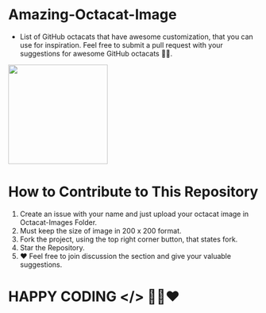 # Amazing-Octacat-Image

* List of GitHub octacats that have awesome customization, that you can use for inspiration.
 Feel free to submit a pull request with your suggestions for awesome GitHub octacats 👨‍💻.
 
 <img src="https://myoctocat.com/assets/images/octocats/octocat-25.png" height="200" weight="200"/>  
 
 
 
 
 # How to Contribute to This Repository
 
 1. Create an issue with your name and just upload your octacat image in Octacat-Images Folder.
 2. Must keep the size of image in 200 x 200 format.
 3. Fork the project, using the top right corner button, that states fork.
 4. Star the Repository.
 5. ❤️ Feel free to join discussion the section and give your valuable suggestions.
 
 # HAPPY CODING </> 👨‍💻❤️

